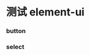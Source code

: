 # 测试 element-ui
  
 ### button
 
 <template>
   <div class="test-demo">
     <el-button>{{msg}}</el-button>
   </div>
 </template>
 
 ### select
 
 <template>
   <el-select v-model="value" placeholder="请选择">
     <el-option
       v-for="item in options1"
       :key="item.value"
       :label="item.label"
       :value="item.value">
     </el-option>
   </el-select>
 </template>
 
 <script>
   export default {
     data() {
       return {
       msg: 'Hello VuePress!',           
         options1: [{
           value: '选项1',
           label: '黄金糕'
         }, {
           value: '选项2',
           label: '双皮奶'
         }, {
           value: '选项3',
           label: '蚵仔煎'
         }, {
           value: '选项4',
           label: '龙须面'
         }, {
           value: '选项5',
           label: '北京烤鸭'
         }],
         value: ''
       }
     }
   }
 </script>
 
